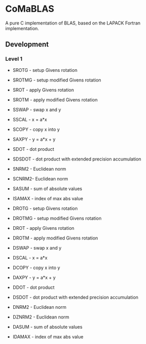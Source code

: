 # CoMaBLAS
A pure C implementation of BLAS, based on the LAPACK Fortran implementation.

## Development 

### Level 1
- SROTG - setup Givens rotation
- SROTMG - setup modified Givens rotation
- SROT - apply Givens rotation
- SROTM - apply modified Givens rotation
- SSWAP - swap x and y
- SSCAL - x = a*x
- SCOPY - copy x into y
- SAXPY - y = a*x + y
- SDOT - dot product
- SDSDOT - dot product with extended precision accumulation
- SNRM2 - Euclidean norm
- SCNRM2- Euclidean norm
- SASUM - sum of absolute values
- ISAMAX - index of max abs value



- DROTG - setup Givens rotation
- DROTMG - setup modified Givens rotation
- DROT - apply Givens rotation
- DROTM - apply modified Givens rotation
- DSWAP - swap x and y
- DSCAL - x = a*x
- DCOPY - copy x into y
- DAXPY - y = a*x + y
- DDOT - dot product
- DSDOT - dot product with extended precision accumulation
- DNRM2 - Euclidean norm
- DZNRM2 - Euclidean norm
- DASUM - sum of absolute values
- IDAMAX - index of max abs value